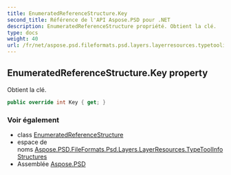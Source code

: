 ```yaml
---
title: EnumeratedReferenceStructure.Key
second_title: Référence de l'API Aspose.PSD pour .NET
description: EnumeratedReferenceStructure propriété. Obtient la clé.
type: docs
weight: 40
url: /fr/net/aspose.psd.fileformats.psd.layers.layerresources.typetoolinfostructures/enumeratedreferencestructure/key/
---
```

## EnumeratedReferenceStructure.Key property

Obtient la clé.

```csharp
public override int Key { get; }
```

### Voir également

* class [EnumeratedReferenceStructure](../)
* espace de noms [Aspose.PSD.FileFormats.Psd.Layers.LayerResources.TypeToolInfoStructures](../../enumeratedreferencestructure/)
* Assemblée [Aspose.PSD](../../../)


